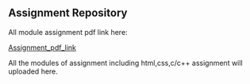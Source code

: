## Assignment Repository
All module assignment pdf link here:

[Assignment_pdf_link](file:///E:/pending/Tops%20Material/cdp%20assingment.pdf)

All the modules of assignment including html,css,c/c++ assignment will uploaded here.